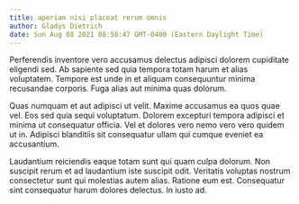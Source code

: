 ```yaml
---
title: aperiam nisi placeat rerum omnis
author: Gladys Dietrich
date: Sun Aug 08 2021 08:58:47 GMT-0400 (Eastern Daylight Time)
---
```

Perferendis inventore vero accusamus delectus adipisci dolorem cupiditate eligendi sed. Ab sapiente sed quia tempora totam harum et alias voluptatem. Tempore est unde in et aliquam consequuntur minima recusandae corporis. Fuga alias aut minima quas dolorum.

 Quas numquam et aut adipisci ut velit. Maxime accusamus ea quos quae vel. Eos sed quia sequi voluptatum. Dolorem excepturi tempora adipisci et minima ut consequatur officia. Vel et dolores vero nemo vero vero quidem ut in. Adipisci blanditiis sit consequatur ullam qui cumque eveniet ea accusantium.

 Laudantium reiciendis eaque totam sunt qui quam culpa dolorum. Non suscipit rerum et ad laudantium iste suscipit odit. Veritatis voluptas nostrum consectetur sunt qui molestias autem alias. Ratione eum est. Consequatur sint consequatur harum dolores delectus. In iusto ad.